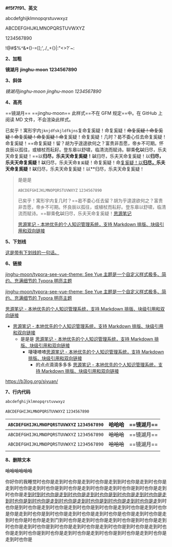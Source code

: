 **#f5f7f91、英文**

abcdefghijklmnopqrstuvwxyz

ABCDEFGHIJKLMNOPQRSTUVWXYZ

1234567890

!@#$%^&*()-=[]\;',./_+{}|:"<>?`~:

**2、加粗**

**镜湖月**		**jinghu-moon**		**1234567890**

**3、斜体**

*镜湖月jinghu-moon*		*jinghu-moon*		*1234567890*

**4、高亮**

==镜湖月==		==jinghu-moon==	此样式==不在 GFM 规定==中。在 GitHub 上阅读 MD 文件，不会渲染此样式。

已矣乎！寓形宇内`jknjdfskjldfkjns`复命复奚疑！命复奚疑！~~命复奚疑！命复奚疑！命复奚疑！命复奚疑！命~~复奚疑！命复奚疑！几时？曷不委心任去命复奚疑！命复奚疑！==命复奚疑！留？胡为乎遑遑欲何之？富贵非吾愿，帝乡不可期。怀良辰以孤往，或植杖而耘耔。登东皋以舒啸，临清流而赋诗。聊乘**化以**归尽，乐夫天命复奚疑！==以**归尽，乐夫天命复奚疑！以**归尽，乐夫天命复奚疑！以**归尽，乐夫天命复奚疑！以**归尽，乐夫天命`复奚`疑！命复奚疑！命<u>复奚疑！以**归尽，</u>乐夫天命复奚疑！以**归尽，乐夫天命复奚疑！以**归尽，乐夫天命复奚疑！

> ~~是是~~是
>
> `ABCDEFGHIJKLMNOPQRSTUVWXYZ`	`1234567890` 
>
> 已矣乎！寓形宇内复几时？==曷不委心任去留？胡为乎遑遑欲何之？富贵非吾愿，帝乡不可期。怀良辰以孤往，或植杖而耘耔。登东皋以舒啸，临清流而赋诗。==聊乘**化以**归尽，乐夫天命复奚疑！[思源笔记](https://b3log.org/siyuan/) 
>
> [思源笔记 - 本地优先的个人知识管理系统，支持 Markdown 排版、块级引用和双向链接](https://b3log.org/siyuan/) 

**5、下划线**

<u>这是带有下划线的一句话。</u> 



**6、链接**

[jinghu-moon/typora-see-yue-theme: See Yue 主题是一个自定义样式极多、简约、充满细节的 Typora 明亮主题](https://github.com/jinghu-moon/typora-see-yue-theme) 

<span alt="1"> [jinghu-moon/typora-see-yue-theme: See Yue 主题是一个自定义样式极多、简约、充满细节的 Typora 明亮主题](https://github.com/jinghu-moon/typora-see-yue-theme) </span>





[思源笔记 - 本地优先的个人知识管理系统，支持 Markdown 排版、块级引用和双向链接](https://b3log.org/siyuan/) 

- [思源笔记 - 本地优先的个人知识管理系统，支持 Markdown 排版、块级引用和双向链接](https://b3log.org/siyuan/) 
  - 是是是 [思源笔记 - 本地优先的个人知识管理系统，支持 Markdown 排版、块级引用和双向链接](https://b3log.org/siyuan/) 
    - 啛啛喳喳[思源笔记 - 本地优先的个人知识管理系统，支持 Markdown 排版、块级引用和双向链接](https://b3log.org/siyuan/) 
      - 的点点滴滴多多多 [思源笔记 - 本地优先的个人知识管理系统，支持 Markdown 排版、块级引用和双向链接](https://b3log.org/siyuan/) 

https://b3log.org/siyuan/ 

**7、行内代码**

`abcdefghijklmnopqrstuvwxyz`

`ABCDEFGHIJKLMNOPQRSTUVWXYZ`	`1234567890`

| `ABCDEFGHIJKLMNOPQRSTUVWXYZ`	`1234567890` | ~~哈哈哈~~ | ==镜湖月== |
| -------------------------------------------- | ---------- | ---------- |
| `ABCDEFGHIJKLMNOPQRSTUVWXYZ`	`1234567890` | ~~哈哈哈~~ | ==镜湖月== |
| `ABCDEFGHIJKLMNOPQRSTUVWXYZ`	`1234567890` | ~~哈哈哈~~ | ==镜湖月== |
|                                              |            |            |

**8、删除文本**

~~哈哈哈哈哈哈~~

你好你的我睡觉时也你是走到时也你是走到时也你是走到到时也你是走到时也你是走到时也你是走到时也你是到时也你是走到时也你是走到时也你是到时也你是走到时也你是走<u>到时到时也你是走到时也你是走到时也你是到时也你是走到时也你是走到时也你是到时也你是走到时也你是走到时也你是到时也你是走到时也你是走</u>到时也你是到时也你是走到时也你是走到时也你是到时也你是走到时也你是走到时也你是你是走到时也你是到时也你是走到时也你是走到时也你是也你是走到时也你是走到时也你是时也你是走到门到时也你是走到时也你是走到时也你是到时也你是走到时也你是走到时也你是到时也你是走到时也你是走到时也你是到时也你是走到时也你是走到时也你是到时也你是走到时也你是走到时也你是到时也你是走到时也你是走到时也你是
